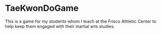 # TaeKwonDoGame
This is a game for my students whom I teach at the Frisco Athletic Center to help keep them engaged with their martial arts studies.
